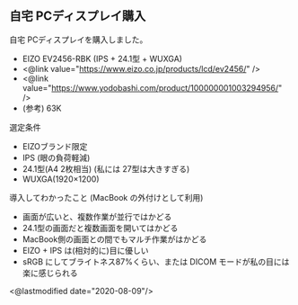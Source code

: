## 自宅 PCディスプレイ購入

自宅 PCディスプレイを購入しました。

* EIZO EV2456-RBK (IPS + 24.1型 + WUXGA)
* <@link value="https://www.eizo.co.jp/products/lcd/ev2456/" />
* <@link value="https://www.yodobashi.com/product/100000001003294956/" />
* (参考) 63K

選定条件
- EIZOブランド限定
- IPS (眼の負荷軽減)
- 24.1型(A4 2枚相当) (私には 27型は大きすぎる)
- WUXGA(1920×1200)

導入してわかったこと (MacBook の外付けとして利用)
- 画面が広いと、複数作業が並行ではかどる
- 24.1型の画面だと複数画面を開いてはかどる
- MacBook側の画面との間でもマルチ作業がはかどる
- EIZO + IPS は(相対的に)目に優しい
- sRGB にしてブライトネス87%くらい、または DICOM モードが私の目には楽に感じられる

<@lastmodified date="2020-08-09"/>
